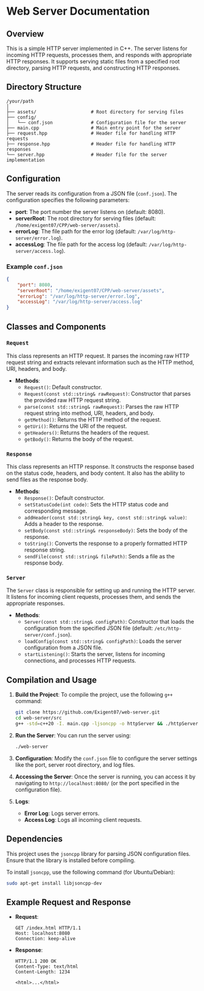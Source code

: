 # Web Server Documentation

## Overview
This is a simple HTTP server implemented in C++. The server listens for incoming HTTP requests, processes them, and responds with appropriate HTTP responses. It supports serving static files from a specified root directory, parsing HTTP requests, and constructing HTTP responses.

## Directory Structure
```
/your/path
│
├── assets/                    # Root directory for serving files
├── config/
│   └── conf.json              # Configuration file for the server
├── main.cpp                   # Main entry point for the server
├── request.hpp                # Header file for handling HTTP requests
├── response.hpp               # Header file for handling HTTP responses
└── server.hpp                 # Header file for the server implementation
```

## Configuration
The server reads its configuration from a JSON file (`conf.json`). The configuration specifies the following parameters:

- **port**: The port number the server listens on (default: 8080).
- **serverRoot**: The root directory for serving files (default: `/home/exigent07/CPP/web-server/assets`).
- **errorLog**: The file path for the error log (default: `/var/log/http-server/error.log`).
- **accessLog**: The file path for the access log (default: `/var/log/http-server/access.log`).

### Example `conf.json`
```json
{
    "port": 8080,
    "serverRoot": "/home/exigent07/CPP/web-server/assets",
    "errorLog": "/var/log/http-server/error.log",
    "accessLog": "/var/log/http-server/access.log"
}
```

## Classes and Components

### `Request`
This class represents an HTTP request. It parses the incoming raw HTTP request string and extracts relevant information such as the HTTP method, URI, headers, and body.

- **Methods**:
  - `Request()`: Default constructor.
  - `Request(const std::string& rawRequest)`: Constructor that parses the provided raw HTTP request string.
  - `parse(const std::string& rawRequest)`: Parses the raw HTTP request string into method, URI, headers, and body.
  - `getMethod()`: Returns the HTTP method of the request.
  - `getUri()`: Returns the URI of the request.
  - `getHeaders()`: Returns the headers of the request.
  - `getBody()`: Returns the body of the request.

### `Response`
This class represents an HTTP response. It constructs the response based on the status code, headers, and body content. It also has the ability to send files as the response body.

- **Methods**:
  - `Response()`: Default constructor.
  - `setStatusCode(int code)`: Sets the HTTP status code and corresponding message.
  - `addHeader(const std::string& key, const std::string& value)`: Adds a header to the response.
  - `setBody(const std::string& responseBody)`: Sets the body of the response.
  - `toString()`: Converts the response to a properly formatted HTTP response string.
  - `sendFile(const std::string& filePath)`: Sends a file as the response body.

### `Server`
The `Server` class is responsible for setting up and running the HTTP server. It listens for incoming client requests, processes them, and sends the appropriate responses.

- **Methods**:
  - `Server(const std::string& configPath)`: Constructor that loads the configuration from the specified JSON file (default: `/etc/http-server/conf.json`).
  - `loadConfig(const std::string& configPath)`: Loads the server configuration from a JSON file.
  - `startListening()`: Starts the server, listens for incoming connections, and processes HTTP requests.

## Compilation and Usage

1. **Build the Project**:
   To compile the project, use the following `g++` command:
    ```bash
    git clone https://github.com/Exigent07/web-server.git
    cd web-server/src
    g++ -std=c++20 -I. main.cpp -ljsoncpp -o httpServer && ./httpServer
    ```

2. **Run the Server**:
   You can run the server using:
   ```bash
   ./web-server
   ```

3. **Configuration**:
   Modify the `conf.json` file to configure the server settings like the port, server root directory, and log files.

4. **Accessing the Server**:
   Once the server is running, you can access it by navigating to `http://localhost:8080/` (or the port specified in the configuration file).

5. **Logs**:
   - **Error Log**: Logs server errors.
   - **Access Log**: Logs all incoming client requests.

## Dependencies
This project uses the `jsoncpp` library for parsing JSON configuration files. Ensure that the library is installed before compiling.

To install `jsoncpp`, use the following command (for Ubuntu/Debian):
```bash
sudo apt-get install libjsoncpp-dev
```

## Example Request and Response

- **Request**:
  ```
  GET /index.html HTTP/1.1
  Host: localhost:8080
  Connection: keep-alive
  ```

- **Response**:
  ```
  HTTP/1.1 200 OK
  Content-Type: text/html
  Content-Length: 1234

  <html>...</html>
  ```
